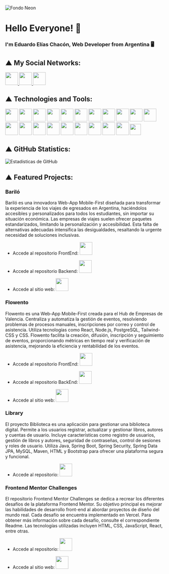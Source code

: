 <!-- Imagen de fondo -->
![Fondo Neon](https://e1.pxfuel.com/desktop-wallpaper/827/995/desktop-wallpaper-3840x1080-dual-screen-dual-monitor.jpg)

# Hello Everyone! 👋

### I'm Eduardo Elías Chacón, Web Developer from Argentina 🖥️

## ▲ My Social Networks:

<a href="https://www.linkedin.com/in/eduardoe92/">
  <img src="https://cdn.jsdelivr.net/gh/devicons/devicon/icons/linkedin/linkedin-original.svg" width="40" height="40"/>
</a>
<a href="https://eduardoeliaschacon-portfolio.vercel.app/">
  <img src="https://cdn-icons-png.flaticon.com/512/5602/5602732.png" width="40" height="40"/>
</a>
<a href="https://www.instagram.com/eduardo.e">
  <img src="https://cdn-icons-png.flaticon.com/512/174/174855.png" width="40" height="40"/>
</a>

## ▲ Technologies and Tools:

<p>
  <img src="https://cdn.jsdelivr.net/gh/devicons/devicon/icons/react/react-original.svg" width="40" height="40"/>
  <img src="https://cdn.jsdelivr.net/gh/devicons/devicon/icons/java/java-original.svg" width="40" height="40"/>
  <img src="https://cdn.jsdelivr.net/gh/devicons/devicon/icons/javascript/javascript-original.svg" width="40" height="40"/>
  <img src="https://cdn.jsdelivr.net/gh/devicons/devicon/icons/typescript/typescript-original.svg" width="40" height="40"/>
  <img src="https://cdn.jsdelivr.net/gh/devicons/devicon/icons/mysql/mysql-original.svg" width="40" height="40"/>
  <img src="https://cdn.jsdelivr.net/gh/devicons/devicon/icons/nodejs/nodejs-original.svg" width="40" height="40"/>
  <img src="https://cdn.jsdelivr.net/gh/devicons/devicon/icons/spring/spring-original.svg" width="40" height="40"/>
  <img src="https://cdn.jsdelivr.net/gh/devicons/devicon/icons/tailwindcss/tailwindcss-original.svg" width="40" height="40"/>
  <img src="https://cdn.jsdelivr.net/gh/devicons/devicon/icons/bootstrap/bootstrap-original.svg" width="40" height="40"/>
  <img src="https://img.icons8.com/?size=100&id=lckHFUP7nJhG&format=png&color=000000" width="40" height="40"/>
  <img src="https://cdn.jsdelivr.net/gh/devicons/devicon/icons/html5/html5-original.svg" width="40" height="40"/>
  <img src="https://cdn.jsdelivr.net/gh/devicons/devicon/icons/css3/css3-original.svg" width="40" height="40"/>
  <img src="https://cdn.jsdelivr.net/gh/devicons/devicon/icons/vscode/vscode-original.svg" width="40" height="40"/>
  <img src="https://img.icons8.com/?size=100&id=4djt356tq8UO&format=png" width="40" height="40"/>
  <img src="https://img.icons8.com/color/48/000000/zoom.png" width="40" height="40"/>
  <img src="https://cdn.jsdelivr.net/gh/devicons/devicon/icons/git/git-original.svg" width="40" height="40"/>
  <img src="https://cdn.jsdelivr.net/gh/devicons/devicon/icons/jira/jira-original.svg" width="40" height="40"/>
  <img src="https://cdn.jsdelivr.net/gh/devicons/devicon/icons/wordpress/wordpress-original.svg" width="40" height="40"/>
  <img src="https://img.icons8.com/ios-filled/50/5865F2/discord-logo.png" width="40" height="40"/>
  <img src="https://img.icons8.com/?size=100&id=efFfwotdkiU5&format=png&color=000000" width="40" height="40"/>
  <img src="https://encrypted-tbn0.gstatic.com/images?q=tbn:ANd9GcS-HFqQNkv8HSRD_1cOqdnfUqTN8uIVrYwOmJl5NM7my1tl1I3FwsL04wQlDyPu35tYaNc&usqp=CAU" width="35" height="35"/>
</p>

## ▲ GitHub Statistics:

![Estadísticas de GitHub](https://github-readme-stats.vercel.app/api?username=eduardoe92&show_icons=true&theme=gotham)

## ▲ Featured Projects:

### Bariló
Bariló es una innovadora Web-App Mobile-First diseñada para transformar la experiencia de los viajes de egresados en Argentina, haciéndolos accesibles y personalizados para todos los estudiantes, sin importar su situación económica. Las empresas de viajes suelen ofrecer paquetes estandarizados, limitando la personalización y accesibilidad. Esta falta de alternativas adecuadas intensifica las desigualdades, resaltando la urgente necesidad de soluciones inclusivas.

- Accede al repositorio FrontEnd: <a href="https://github.com/eduardoe92/Barilo-App-Front">
  <img src="https://img.icons8.com/?size=100&id=efFfwotdkiU5&format=png&color=000000" width="40" height="40"/>
</a>

- Accede al repositorio Backend: <a href="https://github.com/eduardoe92/Barilo-App-Back/">
  <img src="https://img.icons8.com/?size=100&id=efFfwotdkiU5&format=png&color=000000" width="40" height="40"/>
</a>

- Accede al sitio web: <a href="https://barilo.vercel.app/">
  <img src="https://cdn-icons-png.flaticon.com/512/5602/5602732.png" width="40" height="40"/>
</a>

### Flowento
Flowento es una Web-App Mobile-First creada para el Hub de Empresas de Valencia. Centraliza y automatiza la gestión de eventos, resolviendo problemas de procesos manuales, inscripciones por correo y control de asistencia. Utiliza tecnologías como React, Node.js, PostgreSQL, Tailwind-CSS y CSS. Flowento facilita la creación, difusión, inscripción y seguimiento de eventos, proporcionando métricas en tiempo real y verificación de asistencia, mejorando la eficiencia y rentabilidad de los eventos.

- Accede al repositorio FrontEnd: <a href="https://github.com/eduardoe92/Flowento-App-Front">
  <img src="https://img.icons8.com/?size=100&id=efFfwotdkiU5&format=png&color=000000" width="40" height="40"/>
</a>

- Accede al repositorio BackEnd: <a href="https://github.com/eduardoe92/Flowento-App-Back">
  <img src="https://img.icons8.com/?size=100&id=efFfwotdkiU5&format=png&color=000000" width="40" height="40"/>
</a>

- Accede al sitio web: <a href="https://flowento-app.vercel.app/">
  <img src="https://cdn-icons-png.flaticon.com/512/5602/5602732.png" width="40" height="40"/>
</a>

### Library
El proyecto Biblioteca es una aplicación para gestionar una biblioteca digital. Permite a los usuarios registrar, actualizar y gestionar libros, autores y cuentas de usuario. Incluye características como registro de usuarios, gestión de libros y autores, seguridad de contraseñas, control de sesiones y roles de usuario. Utiliza Java, Spring Boot, Spring Security, Spring Data JPA, MySQL, Maven, HTML y Bootstrap para ofrecer una plataforma segura y funcional.

- Accede al repositorio: <a href="https://github.com/eduardoe92/LibraryProject">
  <img src="https://img.icons8.com/?size=100&id=efFfwotdkiU5&format=png&color=000000" width="40" height="40"/>
</a>

### Frontend Mentor Challenges
El repositorio Frontend Mentor Challenges se dedica a recrear los diferentes desafíos de la plataforma Frontend Mentor. Su objetivo principal es mejorar las habilidades de desarrollo front-end al abordar proyectos de diseño del mundo real. Cada desafío se encuentra implementado en Vercel. Para obtener más información sobre cada desafío, consulte el correspondiente Readme. Las tecnologías utilizadas incluyen HTML, CSS, JavaScript, React, entre otras.

- Accede al repositorio: <a href="https://github.com/eduardoe92/Challenge">
  <img src="https://img.icons8.com/?size=100&id=efFfwotdkiU5&format=png&color=000000" width="40" height="40"/>
</a>

- Accede al sitio web: <a href="https://eduardoe92.github.io/Challenge/">
  <img src="https://cdn-icons-png.flaticon.com/512/5602/5602732.png" width="40" height="40"/>
</a>
